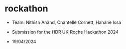 # rockathon

- Team: Nithish Anand, Chantelle Cornett, Hanane Issa

- Submission for the HDR UK-Roche Hackathon 2024
- 19/04/2024
